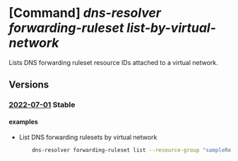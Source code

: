 # [Command] _dns-resolver forwarding-ruleset list-by-virtual-network_

Lists DNS forwarding ruleset resource IDs attached to a virtual network.

## Versions

### [2022-07-01](/Resources/mgmt-plane/L3N1YnNjcmlwdGlvbnMve30vcmVzb3VyY2Vncm91cHMve30vcHJvdmlkZXJzL21pY3Jvc29mdC5uZXR3b3JrL3ZpcnR1YWxuZXR3b3Jrcy97fS9saXN0ZG5zZm9yd2FyZGluZ3J1bGVzZXRz/2022-07-01.xml) **Stable**

<!-- mgmt-plane /subscriptions/{}/resourcegroups/{}/providers/microsoft.network/virtualnetworks/{}/listdnsforwardingrulesets 2022-07-01 -->

#### examples

- List DNS forwarding rulesets by virtual network
    ```bash
        dns-resolver forwarding-ruleset list --resource-group "sampleResourceGroup" --virtual- network-name "sampleVirtualNetwork"
    ```
